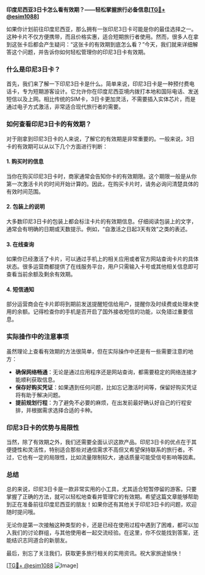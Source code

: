 **印度尼西亚3日卡怎么看有效期？——轻松掌握旅行必备信息[[TG💪+ @esim1088](https://t.me/s/esim1088)]**

如果你计划前往印度尼西亚，那么拥有一张印尼3日卡可能是你的最佳选择之一。这种卡片不仅方便携带，而且价格实惠，适合短期旅行者使用。然而，很多人在拿到这张卡后都会产生疑问：“这张卡的有效期到底怎么看？”今天，我们就来详细解答这个问题，并告诉你如何轻松管理你的印尼3日卡有效期。

### 什么是印尼3日卡？

首先，我们来了解一下印尼3日卡是什么。简单来说，印尼3日卡是一种预付费电话卡，专为短期游客设计。它允许你在印度尼西亚境内拨打本地和国际电话、发送短信以及上网。相比传统的SIM卡，3日卡更加灵活，不需要插入实体芯片，而是通过电子方式激活，非常适合现代旅行者的需要。

### 如何查看印尼3日卡的有效期？

对于刚拿到印尼3日卡的人来说，了解它的有效期是非常重要的。一般来说，3日卡的有效期可以从以下几个方面进行判断：

#### 1. **购买时的信息**
当你在购买印尼3日卡时，商家通常会告知你卡的有效期限。这个期限一般是从你第一次激活卡片的时间开始计算的。因此，在购买卡片时，请务必询问清楚具体的有效时间范围。

#### 2. **包装上的说明**
大多数印尼3日卡的包装上都会标注卡片的有效期信息。仔细阅读包装上的文字，通常会有明确的日期或天数提示。例如，“自激活之日起3天有效”之类的表述。

#### 3. **在线查询**
如果你已经激活了卡片，可以通过手机上的相关应用或者官方网站查询卡片的具体状态。很多运营商都提供了在线服务平台，用户只需输入卡号或其他相关信息即可查看当前余额及剩余有效期。

#### 4. **短信通知**
部分运营商会在卡片即将到期前发送提醒短信给用户，提醒你及时续费或处理未使用的余额。记得检查你的手机是否开启了国外接收短信的功能，以免错过重要信息。

### 实际操作中的注意事项

虽然理论上查看有效期的方法很简单，但在实际操作中还是有一些需要注意的地方：

- **确保网络畅通**：无论是通过应用程序还是网站查询，都需要稳定的网络连接才能顺利获取信息。
- **保存好购买凭证**：如果遇到任何问题，比如忘记激活时间等，保留好购买凭证将有助于解决问题。
- **提前规划行程**：为了避免不必要的麻烦，在出发前最好确认好自己的行程安排，并根据需求选择合适的卡种。

### 印尼3日卡的优势与局限性

当然，除了有效期之外，我们还需要全面认识这款产品。印尼3日卡的优点在于其便捷性和灵活性，特别适合那些对通信需求不高但又希望保持联系的旅行者。不过，它也有一定的局限性，比如流量限制较大，通话质量可能受信号影响等因素。

### 总结

总的来说，印尼3日卡是一款非常实用的小工具，尤其适合短暂停留的游客。只要掌握了正确的方法，就可以轻松地查看并管理它的有效期。希望这篇文章能够帮助到正在准备前往印度尼西亚的朋友！如果你还有其他关于印尼3日卡的问题，欢迎随时提问哦。

无论你是第一次接触这种类型的卡，还是已经在使用过程中遇到了困难，都可以加入我们的讨论群组，与其他使用者一起交流经验。在这里，你不仅能找到答案，还能结识志同道合的新朋友。

最后，别忘了关注我们，获取更多旅行相关的实用资讯。祝大家旅途愉快！

[[TG💪+ @esim1088](https://t.me/s/esim1088) ![Image](https://i.postimg.cc/4NQfJmqS/Snipaste-2025-05-13-00-14-12.png)]
